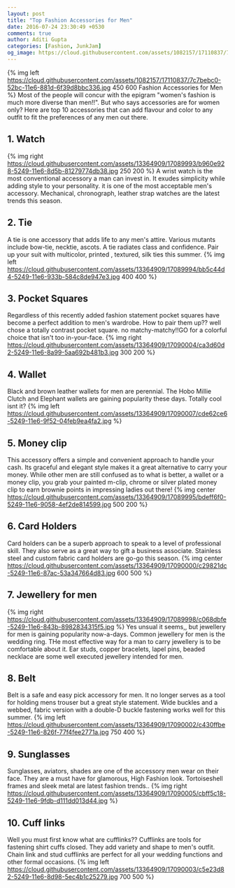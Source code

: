 ```yaml
---
layout: post
title: "Top Fashion Accessories for Men"
date: 2016-07-24 23:30:49 +0530
comments: true
author: Aditi Gupta
categories: [Fashion, JunkJam]
og_image: https://cloud.githubusercontent.com/assets/1082157/17110837/7c7bebc0-52bc-11e6-881d-6f39d8bbc336.jpg
---
```

{% img left https://cloud.githubusercontent.com/assets/1082157/17110837/7c7bebc0-52bc-11e6-881d-6f39d8bbc336.jpg 450 600 Fashion Accessories for Men %}
Most of the people will concur with the epigram "women's fashion is much more diverse than men!!". But who says accessories are for women only? Here are top 10 accessories that can add flavour and color to any outfit to fit the preferences of any men out there.
<!-- more -->


## 1. Watch
{% img right https://cloud.githubusercontent.com/assets/13364909/17089993/b960e928-5249-11e6-8d5b-81279774db38.jpg 250 200 %}
A wrist watch is the most conventional accessory a man can invest in. It exudes simplicity while adding style to your personality. it is one of the most acceptable men's accessory. Mechanical, chronograph, leather strap watches are the latest trends this season.

## 2. Tie
A tie is one accessory that adds life to any men's attire. Various mutants include bow-tie, necktie, ascots. A tie radiates class and confidence. Pair up your suit with multicolor, printed , textured, silk ties this summer.
{% img left https://cloud.githubusercontent.com/assets/13364909/17089994/bb5c44d4-5249-11e6-933b-584c8de947e3.jpg 400 400 %}

## 3. Pocket Squares
Regardless of this recently added fashion statement pocket squares have become a perfect addition to men's wardrobe. How to pair them up?? well chose a totally contrast pocket square. no matchy-matchy!!GO for a colorful choice that isn't too in-your-face.
{% img right https://cloud.githubusercontent.com/assets/13364909/17090004/ca3d60d2-5249-11e6-8a99-5aa692b481b3.jpg 300 200 %}

## 4. Wallet
Black and brown leather wallets for men are perennial. The Hobo Millie Clutch and Elephant wallets are gaining popularity these days. Totally cool isnt it?
{% img left https://cloud.githubusercontent.com/assets/13364909/17090007/cde62ce6-5249-11e6-9f52-04feb9ea4fa2.jpg %}

## 5. Money clip
This accessory offers a simple and convenient approach to handle your cash. Its graceful and elegant style makes it a great alternative to carry your money. While other men are still confused as to what is better, a wallet or a money clip, you grab your painted m-clip, chrome or silver plated money clip to earn brownie points in impressing ladies out there!
{% img center https://cloud.githubusercontent.com/assets/13364909/17089995/bdeff6f0-5249-11e6-9058-4ef2de814599.jpg 500 200 %}

## 6. Card Holders
Card holders can be a superb approach to speak to a level of professional skill. They also serve as a great way to gift a business associate. Stainless steel and custom fabric card holders are go-go this season.
{% img center https://cloud.githubusercontent.com/assets/13364909/17090000/c29821dc-5249-11e6-87ac-53a347664d83.jpg 600 500 %}

## 7. Jewellery for men
{% img right https://cloud.githubusercontent.com/assets/13364909/17089998/c068dbfe-5249-11e6-843b-8982834315f5.jpg %}
Yes unsual it seems,, but jewellery for men is gaining popularity now-a-days. Common jewellery for men is the wedding ring. THe most effective way for a man to carry jewellery is to be comfortable about it. Ear studs, copper bracelets, lapel pins, beaded necklace are some well executed jewellery intended for men.

## 8. Belt
Belt is a safe and easy pick accessory for men. It no longer serves as a tool for holding mens trouser but a great style statement. Wide buckles and a webbed, fabric version with a double-D buckle fastening works well for this summer.
{% img left https://cloud.githubusercontent.com/assets/13364909/17090002/c430ffbe-5249-11e6-826f-77f4fee2771a.jpg 750 400 %}

## 9. Sunglasses
Sunglasses, aviators, shades are one of the accessory men wear on their face. They are a must have for glamorous, High Fashion look. Tortoiseshell frames and sleek metal are latest fashion trends..
{% img right https://cloud.githubusercontent.com/assets/13364909/17090005/cbff5c18-5249-11e6-9fdb-d111dd013d44.jpg %}

## 10. Cuff links
Well you must first know what are cufflinks?? Cufflinks are tools for fastening shirt cuffs closed. They add variety and shape to men's outfit. Chain link and stud cufflinks are perfect for all your wedding functions and other formal occasions.
{% img left https://cloud.githubusercontent.com/assets/13364909/17090003/c5e23d82-5249-11e6-8d98-5ec4b1c25279.jpg 700 500 %}
